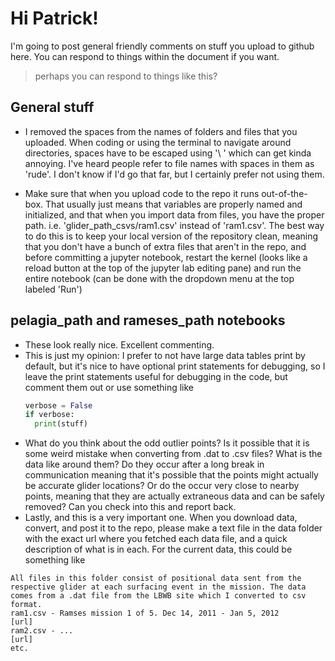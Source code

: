 # Hi Patrick!
I'm going to post general friendly comments on stuff you upload to github here. You can respond to things within the document if you want.
> perhaps you can respond to things like this?

## General stuff
- I removed the spaces from the names of folders and files that you uploaded. When coding or using the terminal to navigate around directories, spaces have to be escaped using '\ ' which can get kinda annoying. I've heard people refer to file names with spaces in them as 'rude'. I don't know if I'd go that far, but I certainly prefer not using them.

- Make sure that when you upload code to the repo it runs out-of-the-box. That usually just means that variables are properly named and initialized, and that when you import data from files, you have the proper path. i.e. 'glider_path_csvs/ram1.csv' instead of 'ram1.csv'. The best way to do this is to keep your local version of the repository clean, meaning that you don't have a bunch of extra files that aren't in the repo, and before committing a jupyter notebook, restart the kernel (looks like a reload button at the top of the jupyter lab editing pane) and run the entire notebook (can be done with the dropdown menu at the top labeled 'Run')

## pelagia_path and rameses_path notebooks
- These look really nice. Excellent commenting.  
- This is just my opinion: I prefer to not have large data tables print by default, but it's nice to have optional print statements for debugging, so I leave the print statements useful for debugging in the code, but comment them out or use something like
  ``` python
  verbose = False
  if verbose:
    print(stuff)
  ```
- What do you think about the odd outlier points? Is it possible that it is some weird mistake when converting from .dat to .csv files? What is the data like around them? Do they occur after a long break in communication meaning that it's possible that the points might actually be accurate glider locations? Or do the occur very close to nearby points, meaning that they are actually extraneous data and can be safely removed? Can you check into this and report back.
- Lastly, and this is a very important one. When you download data, convert, and post it to the repo, please make a text file in the data folder with the exact url where you fetched each data file, and a quick description of what is in each. For the current data, this could be something like
```
All files in this folder consist of positional data sent from the
respective glider at each surfacing event in the mission. The data
comes from a .dat file from the LBWB site which I converted to csv
format.
ram1.csv - Ramses mission 1 of 5. Dec 14, 2011 - Jan 5, 2012
[url]
ram2.csv - ...
[url]
etc.
```
